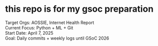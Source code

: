 # this repo is for my gsoc preparation 

Target Orgs: AOSSIE, Internet Health Report  
Current Focus: Python + ML + Git  
Start Date: April 7, 2025  
Goal: Daily commits + weekly logs until GSoC 2026
